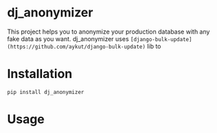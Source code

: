 dj_anonymizer
==================================
This project helps you to anonymize your production database with any fake data as you want.
dj_anonymizer uses `[django-bulk-update](https://github.com/aykut/django-bulk-update)` lib to 

Installation
==================================
    pip install dj_anonymizer

Usage
==================================
